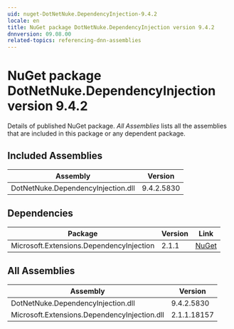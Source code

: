 ```yaml
---
uid: nuget-DotNetNuke.DependencyInjection-9.4.2
locale: en
title: NuGet package DotNetNuke.DependencyInjection version 9.4.2
dnnversion: 09.08.00
related-topics: referencing-dnn-assemblies
---
```


# NuGet package DotNetNuke.DependencyInjection version 9.4.2
Details of published NuGet package.
*All Assemblies* lists all the assemblies that are included in this package or any dependent package.

## Included Assemblies

|Assembly|Version|
|---|---|
|DotNetNuke.DependencyInjection.dll|9.4.2.5830|

## Dependencies

|Package|Version|Link|
|---|---|---|
|Microsoft.Extensions.DependencyInjection|2.1.1|[NuGet](https://www.nuget.org/packages/Microsoft.Extensions.DependencyInjection/2.1.1)|

## All Assemblies

|Assembly|Version|
|---|---|
|DotNetNuke.DependencyInjection.dll|9.4.2.5830|
|Microsoft.Extensions.DependencyInjection.dll|2.1.1.18157|

